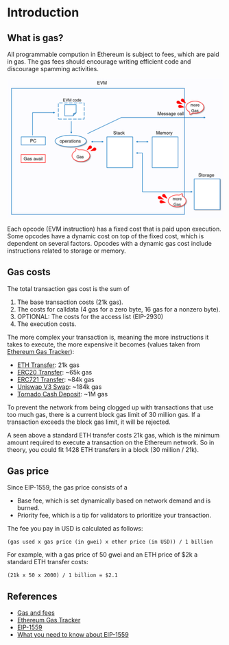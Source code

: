 # Introduction

## What is gas?

All programmable compution in Ethereum is subject to fees, which are paid in gas. The gas fees should encourage writing efficient code and discourage spamming activities.

![gas](images/gas.png)

Each opcode (EVM instruction) has a fixed cost that is paid upon execution. Some opcodes have a dynamic cost on top of the fixed cost, which is dependent on several factors. Opcodes with a dynamic gas cost include instructions related to storage or memory.

## Gas costs

The total transaction gas cost is the sum of

1. The base transaction costs (21k gas).
2. The costs for calldata (4 gas for a zero byte, 16 gas for a nonzero byte).
3. OPTIONAL: The costs for the access list (EIP-2930)
4. The execution costs.

The more complex your transaction is, meaning the more instructions it takes to execute, the more expensive it becomes (values taken from [Ethereum Gas Tracker](https://etherscan.io/gastracker)):

- [ETH Transfer](https://etherscan.io/tx/0x051f99743f8d211bf24ab7e6aec7dc17a6a7335fe12579b6c58cba856a2988cf): 21k gas
- [ERC20 Transfer](https://etherscan.io/tx/0xb3e3302626b84b7c56f99e492dddcbcbd9db6dbbcc5253c8e0e8a7bb49ca4ece): ~65k gas
- [ERC721 Transfer](https://etherscan.io/tx/0xcb6e7feb1554d21fc79c404afab2f62691b1fd208ab32e0facbc16d49f135e42): ~84k gas
- [Uniswap V3 Swap](https://etherscan.io/tx/0xad311b66f5fe7b5145f695752e6b0b1caab09c4beeb5e929eb45634c00e975a5): ~184k gas
- [Tornado Cash Deposit](https://etherscan.io/tx/0xedc2c859c46bf469119121636646447e6fdec0469bc56a45f0a00b3eda887350): ~1M gas

To prevent the network from being clogged up with transactions that use too much gas, there is a current block gas limit of 30 million gas. If a transaction exceeds the block gas limit, it will be rejected.

A seen above a standard ETH transfer costs 21k gas, which is the minimum amount required to execute a transaction on the Ethereum network. So in theory, you could fit 1428 ETH transfers in a block (30 million / 21k).

## Gas price

Since EIP-1559, the gas price consists of a

- Base fee, which is set dynamically based on network demand and is burned.
- Priority fee, which is a tip for validators to prioritize your transaction.

The fee you pay in USD is calculated as follows:

```
(gas used x gas price (in gwei) x ether price (in USD)) / 1 billion
```

For example, with a gas price of 50 gwei and an ETH price of $2k a standard ETH transfer costs:

```
(21k x 50 x 2000) / 1 billion = $2.1
```

## References

- [Gas and fees](https://ethereum.org/en/developers/docs/gas/)
- [Ethereum Gas Tracker](https://etherscan.io/gastracker)
- [EIP-1559](https://eips.ethereum.org/EIPS/eip-1559)
- [What you need to know about EIP-1559](https://medium.com/loom-network/what-you-need-to-know-about-eip-1559-603129db5782)
